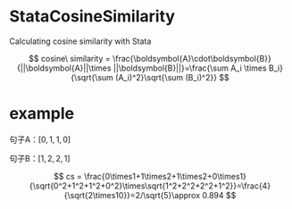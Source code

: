 # StataCosineSimilarity

Calculating cosine similarity with Stata


$$
cosine\ similarity = \frac{\boldsymbol{A}\cdot\boldsymbol{B}}{||\boldsymbol{A}||\times ||\boldsymbol{B}||}=\frac{\sum A_i \times B_i}{\sqrt{\sum (A_i)^2}\sqrt{\sum (B_i)^2}}
$$


# example

句子A：$[0,1,1,0]$

句子B：$[1,2,2,1]$

$$
cs = \frac{0\times1+1\times2+1\times2+0\times1}{\sqrt{0^2+1^2+1^2+0^2}\times\sqrt{1^2+2^2+2^2+1^2}}=\frac{4}{\sqrt{2\times10}}=2/\sqrt{5}\approx 0.894
$$

